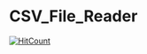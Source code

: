 # CSV_File_Reader
[![HitCount](http://hits.dwyl.com/sazidur88/https://githubcom/sazidur88/CSV_File_Reader.svg)](http://hits.dwyl.com/sazidur88/https://githubcom/sazidur88/CSV_File_Reader)
